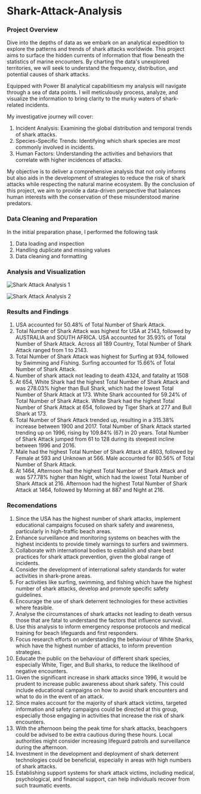 # Shark-Attack-Analysis

### Project Overview
Dive into the depths of data as we embark on an analytical expedition to explore the patterns and trends of shark attacks worldwide. This project aims to surface the hidden currents of information that flow beneath the statistics of marine encounters. By charting the data's unexplored territories, we will seek to understand the frequency, distribution, and potential causes of shark attacks.

Equipped with Power BI analytical capabilitiesm my analysis will navigate through a sea of data points. I will meticulously process, analyze, and visualize the information to bring clarity to the murky waters of shark-related incidents.

My investigative journey will cover:

  1. Incident Analysis: Examining the global distribution and temporal trends of shark attacks.
  2. Species-Specific Trends: Identifying which shark species are most commonly involved in incidents.
  3. Human Factors: Understanding the activities and behaviors that correlate with higher incidences of attacks.
   

My objective is to deliver a comprehensive analysis that not only informs but also aids in the development of strategies to reduce the risk of shark attacks while respecting the natural marine ecosystem. By the conclusion of this project, we aim to provide a data-driven perspective that balances human interests with the conservation of these misunderstood marine predators.

### Data Cleaning and Preparation
In the initial preparation phase, I performed the following task
  1. Data loading and inspection
  2. Handling duplicate and missing values
  3. Data cleaning and formatting

### Analysis and Visualization

![Shark Attack Analysis 1](https://github.com/Adefemi010/Shark-Attack-Analysis/assets/149597242/cb69074e-39f3-4040-877c-9576377634bc)

![Shark Attack Analysis 2](https://github.com/Adefemi010/Shark-Attack-Analysis/assets/149597242/d01ca906-5e4a-400e-b7cd-4a63ee98cda9)


### Results and Findings
1.	USA accounted for 50.48% of Total Number of Shark Attack.
2.	Total Number of Shark Attack was highest for USA at 2143, followed by AUSTRALIA and SOUTH AFRICA. USA accounted for 35.93% of Total Number of Shark Attack. Across all 189 Country, Total Number of Shark Attack ranged from 1 to 2143.
3.	Total Number of Shark Attack was highest for Surfing at 934, followed by Swimming and Fishing. Surfing accounted for 15.66% of Total Number of Shark Attack.
4.	Number of shark attack not leading to death 4324, and fatality at 1508 
5.	  At 654, White Shark had the highest Total Number of Shark Attack and was 278.03% higher than Bull Shark, which had the lowest Total Number of Shark Attack at 173. White Shark accounted for 59.24% of Total Number of Shark Attack. White Shark had the highest Total Number of Shark Attack at 654, followed by Tiger Shark at 277 and Bull Shark at 173.
6.	Total Number of Shark Attack trended up, resulting in a 315.38% increase between 1900 and 2017. Total Number of Shark Attack started trending up on 1996, rising by 109.84% (67) in 20 years.  Total Number of Shark Attack jumped from 61 to 128 during its steepest incline between 1996 and 2016.
7.	Male had the highest Total Number of Shark Attack at 4803, followed by Female at 593 and Unknown at 566. Male accounted for 80.56% of Total Number of Shark Attack.  
8.	At 1464, Afternoon had the highest Total Number of Shark Attack and was 577.78% higher than Night, which had the lowest Total Number of Shark Attack at 216. Afternoon had the highest Total Number of Shark Attack at 1464, followed by Morning at 887 and Night at 216.


### Recomendations
1.	Since the USA has the highest number of shark attacks, implement educational campaigns focused on shark safety and awareness, particularly in high-traffic beach areas.
2.	Enhance surveillance and monitoring systems on beaches with the highest incidents to provide timely warnings to surfers and swimmers.
3.	Collaborate with international bodies to establish and share best practices for shark attack prevention, given the global range of incidents.
4.	Consider the development of international safety standards for water activities in shark-prone areas.
5.	For activities like surfing, swimming, and fishing which have the highest number of shark attacks, develop and promote specific safety guidelines.
6.	Encourage the use of shark deterrent technologies for these activities where feasible.
7.	Analyse the circumstances of shark attacks not leading to death versus those that are fatal to understand the factors that influence survival.
8.	Use this analysis to inform emergency response protocols and medical training for beach lifeguards and first responders.
9.	Focus research efforts on understanding the behaviour of White Sharks, which have the highest number of attacks, to inform prevention strategies.
10.	Educate the public on the behaviour of different shark species, especially White, Tiger, and Bull sharks, to reduce the likelihood of negative encounters.
11.	Given the significant increase in shark attacks since 1996, it would be prudent to increase public awareness about shark safety. This could include educational campaigns on how to avoid shark encounters and what to do in the event of an attack.
12.	Since males account for the majority of shark attack victims, targeted information and safety campaigns could be directed at this group, especially those engaging in activities that increase the risk of shark encounters.
13.	With the afternoon being the peak time for shark attacks, beachgoers could be advised to be extra cautious during these hours. Local authorities might consider increasing lifeguard patrols and surveillance during the afternoon.
14.	Investment in the development and deployment of shark deterrent technologies could be beneficial, especially in areas with high numbers of shark attacks.
15.	Establishing support systems for shark attack victims, including medical, psychological, and financial support, can help individuals recover from such traumatic events.


